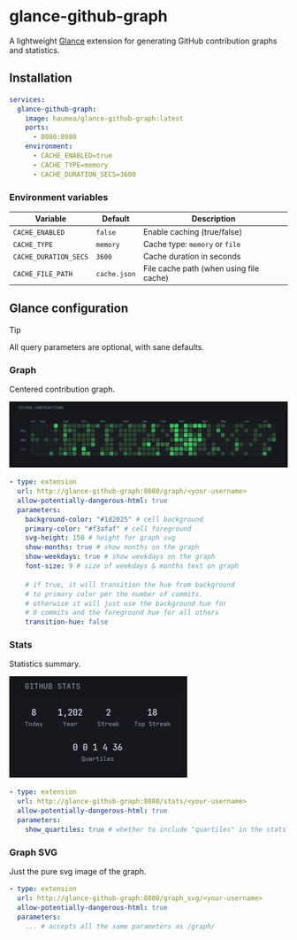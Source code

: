 # glance-github-graph

A lightweight [Glance](https://github.com/glanceapp/glance) extension for generating GitHub contribution graphs and statistics.

## Installation

```yml
services:
  glance-github-graph:
    image: haumea/glance-github-graph:latest
    ports:
      - 8080:8080
    environment:
      - CACHE_ENABLED=true
      - CACHE_TYPE=memory
      - CACHE_DURATION_SECS=3600
```

### Environment variables

| Variable | Default | Description |
|----------|---------|-------------|
| `CACHE_ENABLED` | `false` | Enable caching (true/false) |
| `CACHE_TYPE` | `memory` | Cache type: `memory` or `file` |
| `CACHE_DURATION_SECS` | `3600` | Cache duration in seconds |
| `CACHE_FILE_PATH` | `cache.json` | File cache path (when using file cache) |

## Glance configuration

> [!TIP]
> All query parameters are optional, with sane defaults.

### Graph

Centered contribution graph.

![](./docs/graph.png)

```yml
- type: extension
  url: http://glance-github-graph:8080/graph/<your-username>
  allow-potentially-dangerous-html: true
  parameters:
    background-color: "#1d2025" # cell background
    primary-color: "#f3afaf" # cell foreground
    svg-height: 150 # height for graph svg
    show-months: true # show months on the graph
    show-weekdays: true # show weekdays on the graph
    font-size: 9 # size of weekdays & months text on graph

    # if true, it will transition the hue from background
    # to primary color per the number of commits.
    # otherwise it will just use the background hue for
    # 0 commits and the foreground hue for all others
    transition-hue: false 
```

### Stats

Statistics summary.

![](./docs/stats.png)

```yml
- type: extension
  url: http://glance-github-graph:8080/stats/<your-username>
  allow-potentially-dangerous-html: true
  parameters:
    show_quartiles: true # whether to include "quartiles" in the stats
```

### Graph SVG

Just the pure svg image of the graph.


```yml
- type: extension
  url: http://glance-github-graph:8080/graph_svg/<your-username>
  allow-potentially-dangerous-html: true
  parameters:
    ... # accepts all the same parameters as /graph/
```
